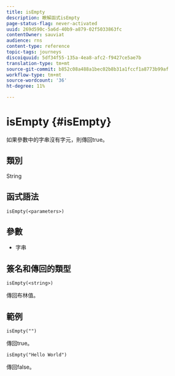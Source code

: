 ```yaml
---
title: isEmpty
description: 瞭解函式isEmpty
page-status-flag: never-activated
uuid: 269d590c-5a6d-40b9-a879-02f5033863fc
contentOwner: sauviat
audience: rns
content-type: reference
topic-tags: journeys
discoiquuid: 5df34f55-135a-4ea8-afc2-f9427ce5ae7b
translation-type: tm+mt
source-git-commit: b852c08a488a1bec02b8b31a1fccf1a8773b99af
workflow-type: tm+mt
source-wordcount: '36'
ht-degree: 11%

---
```



# isEmpty {#isEmpty}

如果參數中的字串沒有字元，則傳回true。

## 類別

String

## 函式語法

`isEmpty(<parameters>)`

## 參數

* 字串

## 簽名和傳回的類型

`isEmpty(<string>)`

傳回布林值。

## 範例

`isEmpty("")`

傳回true。

`isEmpty("Hello World")`

傳回false。
